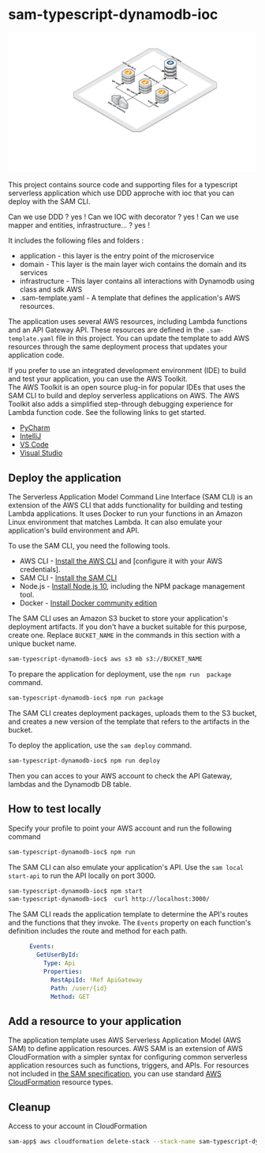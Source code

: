# sam-typescript-dynamodb-ioc

![image](./schema.png)


This project contains source code and supporting files for a typescript serverless application which use DDD approche with ioc  that you can deploy with the SAM CLI. 

Can we use DDD  ? yes !
Can we IOC with decorator ? yes !
Can we use mapper and entities, infrastructure... ? yes !

It includes the following files and folders :

- application - this layer is the entry point of the microservice 
- domain - This layer is the main layer wich contains the domain and its services
- infrastructure - This layer contains all interactions with Dynamodb using class and sdk AWS
- .sam-template.yaml - A template that defines the application's AWS resources.


The application uses several AWS resources, including Lambda functions and an API Gateway API. These resources are defined in the `.sam-template.yaml` file in this project. You can update the template to add AWS resources through the same deployment process that updates your application code.

If you prefer to use an integrated development environment (IDE) to build and test your application, you can use the AWS Toolkit.  
The AWS Toolkit is an open source plug-in for popular IDEs that uses the SAM CLI to build and deploy serverless applications on AWS. The AWS Toolkit also adds a simplified step-through debugging experience for Lambda function code. See the following links to get started.

* [PyCharm](https://docs.aws.amazon.com/toolkit-for-jetbrains/latest/userguide/welcome.html)
* [IntelliJ](https://docs.aws.amazon.com/toolkit-for-jetbrains/latest/userguide/welcome.html)
* [VS Code](https://docs.aws.amazon.com/toolkit-for-vscode/latest/userguide/welcome.html)
* [Visual Studio](https://docs.aws.amazon.com/toolkit-for-visual-studio/latest/user-guide/welcome.html)

## Deploy the application

The Serverless Application Model Command Line Interface (SAM CLI) is an extension of the AWS CLI that adds functionality for building and testing Lambda applications. It uses Docker to run your functions in an Amazon Linux environment that matches Lambda. It can also emulate your application's build environment and API.

To use the SAM CLI, you need the following tools.

* AWS CLI - [Install the AWS CLI](https://docs.aws.amazon.com/cli/latest/userguide/cli-chap-install.html) and [configure it with your AWS credentials].
* SAM CLI - [Install the SAM CLI](https://docs.aws.amazon.com/serverless-application-model/latest/developerguide/serverless-sam-cli-install.html)
* Node.js - [Install Node.js 10](https://nodejs.org/en/), including the NPM package management tool.
* Docker - [Install Docker community edition](https://hub.docker.com/search/?type=edition&offering=community)

The SAM CLI uses an Amazon S3 bucket to store your application's deployment artifacts. If you don't have a bucket suitable for this purpose, create one. Replace `BUCKET_NAME` in the commands in this section with a unique bucket name.

```bash
sam-typescript-dynamodb-ioc$ aws s3 mb s3://BUCKET_NAME
```

To prepare the application for deployment, use the `npm run  package` command.

```bash
sam-typescript-dynamodb-ioc$ npm run package
```

The SAM CLI creates deployment packages, uploads them to the S3 bucket, and creates a new version of the template that refers to the artifacts in the bucket.

To deploy the application, use the `sam deploy` command.

```bash
sam-typescript-dynamodb-ioc$ npm run deploy
```
Then you can acces to your AWS account to check the API Gateway, lambdas and the Dynamodb DB table.
## How to test  locally

Specify your profile to point your AWS account and run the following command

```bash
sam-typescript-dynamodb-ioc$ npm run
```

The SAM CLI can also emulate your application's API. Use the `sam local start-api` to run the API locally on port 3000.

```bash
sam-typescript-dynamodb-ioc$ npm start
sam-typescript-dynamodb-ioc$  curl http://localhost:3000/
```

The SAM CLI reads the application template to determine the API's routes and the functions that they invoke. The `Events` property on each function's definition includes the route and method for each path.

```yaml
      Events:
        GetUserById:
          Type: Api
          Properties:
            RestApiId: !Ref ApiGateway
            Path: /user/{id}
            Method: GET
```

## Add a resource to your application
The application template uses AWS Serverless Application Model (AWS SAM) to define application resources. AWS SAM is an extension of AWS CloudFormation with a simpler syntax for configuring common serverless application resources such as functions, triggers, and APIs. For resources not included in [the SAM specification](https://github.com/awslabs/serverless-application-model/blob/master/versions/2016-10-31.md), you can use standard [AWS CloudFormation](https://docs.aws.amazon.com/AWSCloudFormation/latest/UserGuide/aws-template-resource-type-ref.html) resource types.

## Cleanup

Access to your account in CloudFormation 

```bash
sam-app$ aws cloudformation delete-stack --stack-name sam-typescript-dynamodb-ioc
```
